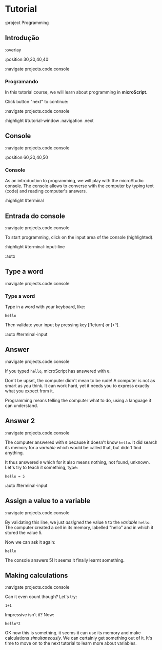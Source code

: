 # Tutorial

:project Programming

## Introdução

:overlay

:position 30,30,40,40

:navigate projects.code.console

### Programando

In this tutorial course, we will learn about programming in **microScript**.

Click button "next" to continue:

:navigate projects.code.console

:highlight #tutorial-window .navigation .next

## Console

:navigate projects.code.console

:position 60,30,40,50

### Console

As an introduction to programming, we will play with the microStudio console.
The console allows to converse with the computer by typing text (code) and reading
computer's answers.

:highlight #terminal

## Entrada do console

:navigate projects.code.console

To start programming, click on the input area of the console (highlighted).

:highlight #terminal-input-line

:auto

## Type a word

:navigate projects.code.console

### Type a word

Type in a word with your keyboard, like:

```
hello
```

Then validate your input by pressing key [Return] or [⏎].

:auto #terminal-input

## Answer

:navigate projects.code.console

If you typed ```hello```, microScript has answered with ```0```.

Don't be upset, the computer didn't mean to be rude! A computer is not
as smart as you think. It can work hard, yet it needs you to express
exactly what you expect from it.

Programming means telling the computer what to do, using a language it can
understand.

## Answer 2

:navigate projects.code.console

The computer answered with ```0``` because it doesn't know ```hello```. It
did search its memory for a *variable* which would be called that, but didn't
find anything.

It thus answered ```0``` which for it also means nothing, not found, unknown.
Let's try to teach it something, type:

```
hello = 5
```

:auto #terminal-input

## Assign a value to a variable

:navigate projects.code.console

By validating this line, we just *assigned* the value ```5``` to the *variable* ```hello```.
The computer created a cell in its memory, labelled "hello" and in which it stored
the value 5.

Now we can ask it again:

```
hello
```

The console answers 5! It seems it finally learnt something.

## Making calculations

:navigate projects.code.console

Can it even count though? Let's try:

```
1+1
```

Impressive isn't it? Now:

```
hello*2
```

OK now this is something, it seems it can use its memory and make calculations
*simultaneously*.
We can certainly get something out of it. It's time to move on to the
next tutorial to learn more about variables.
